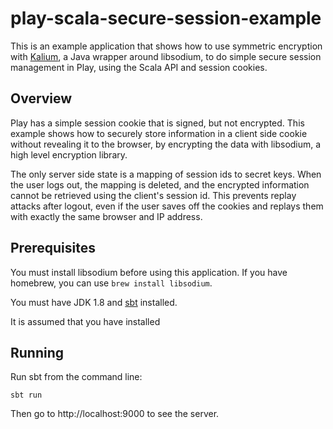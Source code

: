 # play-scala-secure-session-example

This is an example application that shows how to use symmetric encryption with [Kalium](https://github.com/abstractj/kalium/), a Java wrapper around libsodium, to do simple secure session management in Play, using the Scala API and session cookies.

## Overview

Play has a simple session cookie that is signed, but not encrypted.  This example shows how to securely store information in a client side cookie without revealing it to the browser, by encrypting the data with libsodium, a high level encryption library.

The only server side state is a mapping of session ids to secret keys.  When the user logs out, the mapping is deleted, and the encrypted information cannot be retrieved using the client's session id.  This prevents replay attacks after logout, even if the user saves off the cookies and replays them with exactly the same browser and IP address.

## Prerequisites

You must install libsodium before using this application.  If you have homebrew, you can use `brew install libsodium`.

You must have JDK 1.8 and [sbt](http://www.scala-sbt.org/) installed.

It is assumed that you have installed 

## Running

Run sbt from the command line:

```
sbt run
```

Then go to http://localhost:9000 to see the server.
